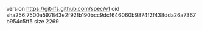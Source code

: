 version https://git-lfs.github.com/spec/v1
oid sha256:7500a597843e2f92fb190bcc9dc1646060b9874f2f438dda26a7367b954c5ff5
size 2269
